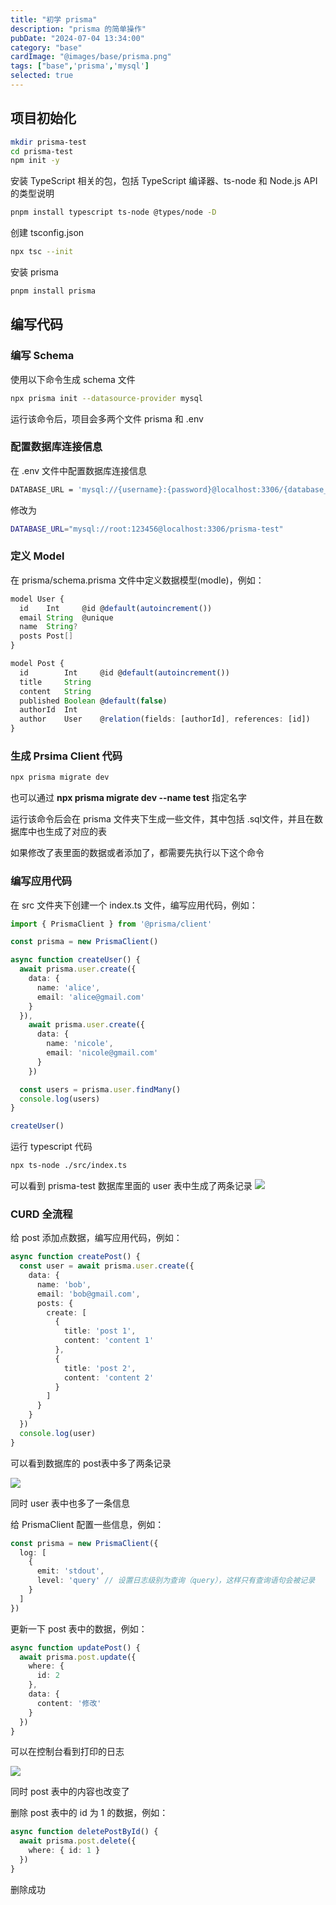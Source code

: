 ```yaml
---
title: "初学 prisma"
description: "prisma 的简单操作"
pubDate: "2024-07-04 13:34:00"
category: "base"
cardImage: "@images/base/prisma.png"
tags: ["base",'prisma','mysql']
selected: true
---
```


## 项目初始化

```bash
mkdir prisma-test
cd prisma-test
npm init -y
```

安装 TypeScript 相关的包，包括 TypeScript 编译器、ts-node 和 Node.js API 的类型说明

```bash
pnpm install typescript ts-node @types/node -D
```

创建 tsconfig.json

```bash
npx tsc --init
```

安装 prisma

```bash
pnpm install prisma
```

## 编写代码

### 编写 Schema

使用以下命令生成 schema 文件

```bash
npx prisma init --datasource-provider mysql
```

运行该命令后，项目会多两个文件 prisma 和 .env

### 配置数据库连接信息

在 .env 文件中配置数据库连接信息

```bash
DATABASE_URL = 'mysql://{username}:{password}@localhost:3306/{database_name}'
```

修改为

```bash
DATABASE_URL="mysql://root:123456@localhost:3306/prisma-test"
```

### 定义 Model

在 prisma/schema.prisma 文件中定义数据模型(modle)，例如：

```typescript
model User {
  id    Int     @id @default(autoincrement())
  email String  @unique
  name  String?
  posts Post[]
}

model Post {
  id        Int     @id @default(autoincrement())
  title     String
  content   String
  published Boolean @default(false)
  authorId  Int
  author    User    @relation(fields: [authorId], references: [id])
}
```

### 生成 Prsima Client 代码

```bash
npx prisma migrate dev
```

也可以通过 **npx prisma migrate dev --name test** 指定名字

运行该命令后会在 prisma 文件夹下生成一些文件，其中包括 .sql文件，并且在数据库中也生成了对应的表

如果修改了表里面的数据或者添加了，都需要先执行以下这个命令

### 编写应用代码

在 src 文件夹下创建一个 index.ts 文件，编写应用代码，例如：

```typescript
import { PrismaClient } from '@prisma/client'

const prisma = new PrismaClient()

async function createUser() {
  await prisma.user.create({
    data: {
      name: 'alice',
      email: 'alice@gmail.com'
    }
  }),
    await prisma.user.create({
      data: {
        name: 'nicole',
        email: 'nicole@gmail.com'
      }
    })

  const users = prisma.user.findMany()
  console.log(users)
}

createUser()
```

运行 typescript 代码

```bash
npx ts-node ./src/index.ts
```

可以看到 prisma-test 数据库里面的 user 表中生成了两条记录
![](@images/base/prisma/image.png)

### CURD 全流程

给 post 添加点数据，编写应用代码，例如：

```typescript
async function createPost() {
  const user = await prisma.user.create({
    data: {
      name: 'bob',
      email: 'bob@gmail.com',
      posts: {
        create: [
          {
            title: 'post 1',
            content: 'content 1'
          },
          {
            title: 'post 2',
            content: 'content 2'
          }
        ]
      }
    }
  })
  console.log(user)
}
```

可以看到数据库的 post表中多了两条记录

![](@images/base/prisma/image2.jpg)

同时 user 表中也多了一条信息

给 PrismaClient 配置一些信息，例如：

```typescript
const prisma = new PrismaClient({
  log: [
    {
      emit: 'stdout',
      level: 'query' // 设置日志级别为查询（query），这样只有查询语句会被记录
    }
  ]
})
```

更新一下 post 表中的数据，例如：

```typescript
async function updatePost() {
  await prisma.post.update({
    where: {
      id: 2
    },
    data: {
      content: '修改'
    }
  })
}
```

可以在控制台看到打印的日志

![](@images/base/prisma/image3.png)

同时 post 表中的内容也改变了

删除 post 表中的 id 为 1 的数据，例如：

```typescript
async function deletePostById() {
  await prisma.post.delete({
    where: { id: 1 }
  })
}
```

删除成功
